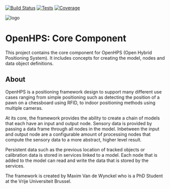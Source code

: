 [![Build Status](https://ci.mvdw-software.com/job/openhps-core/badge/icon)](https://ci.mvdw-software.com/job/openhps-core/)
[![Tests](https://img.shields.io/jenkins/tests/http/ci.mvdw-software.com/job/openhps-core?compact_message)](https://ci.mvdw-software.com/job/openhps-core/lastCompletedBuild/testReport/)
[![Coverage](https://img.shields.io/jenkins/coverage/cobertura/http/ci.mvdw-software.com/job/openhps-core)](https://ci.mvdw-software.com/view/OpenHPS/job/openhps-core/cobertura/)

![logo](https://openhps.org/images/logo_text-64.png)

# OpenHPS: Core Component
This project contains the core component for OpenHPS (Open Hybrid Positioning System). It includes concepts for creating the model, nodes
and data object definitions.

## About
OpenHPS is a positioning framework design to support many different use cases ranging from simple positioning such as detecting the position
of a pawn on a chessboard using RFID, to indoor positioning methods using multiple cameras.

At its core, the framework provides the ability to create a chain of models that each have an input and output node. Sensory data is
provided by passing a data frame through all nodes in the model. Inbetween the input and output node are a configurable amount of
processing nodes that compute the sensory data to a more abstract, higher level result.

Persistent data such as the previous location of tracked objects or calibration data is stored in services linked to a model. Each node
that is added to the model can read and write the data that is stored by the services.

The framework is created by Maxim Van de Wynckel who is a PhD Student at the Vrije Universiteit Brussel.